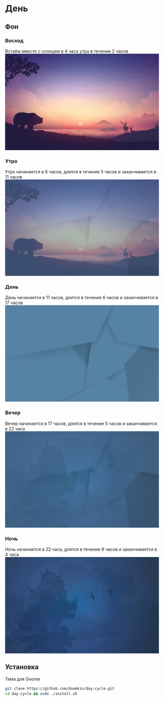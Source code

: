 # День

## Фон

### Восход

Встаём вместе с солнцем в 4 часа утра в течение 2 часов
![Восход](backgrounds/1_morning.jpg)

### Утро

Утро начинается в 6 часов, длится в течение 5 часов и заканчивается в 11 часов
![Утро](backgrounds/2_morning_day.jpg)

### День

День начинается в 11 часов, длится в течение 6 часов и заканчивается в 17 часов
![День](backgrounds/3_day.jpg)

### Вечер

Вечер начинается в 17 часов, длится в течение 5 часов и заканчивается в 22 часа
![Вечер](backgrounds/4_day_night.jpg)

### Ночь

Ночь начинается в 22 часа, длится в течение 6 часов и заканчивается в 4 часа
![Ночь](backgrounds/5_night.jpg)

## Установка

Тема для Gnome

```bash
git clone https://github.com/doomkin/day-cycle.git
cd day-cycle && sudo ./install.sh
```
